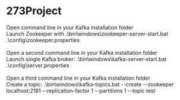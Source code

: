 # 273Project

Open command line in your Kafka installation folder<br/>
Launch Zookeeper with .\bin\windows\zookeeper-server-start.bat .\config\zookeeper.properties<br/><br/>
Open a second command line in your Kafka installation folder<br/>
Launch single Kafka broker: .\bin\windows\kafka-server-start.bat .\config\server.properties<br/><br/>
Open a third command line in your Kafka installation folder<br/>
Create a topic: .\bin\windows\kafka-topics.bat --create --zookeeper localhost:2181 --replication-factor 1 --partitions 1 --topic test 
